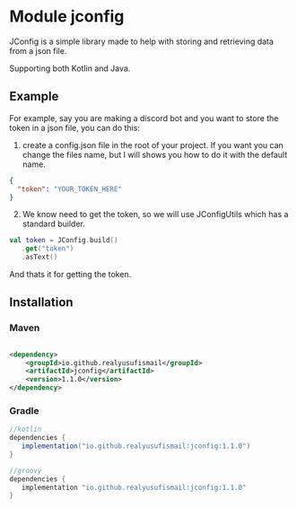# Module jconfig

JConfig is a simple library made to help with storing and retrieving data from a json file.

Supporting both Kotlin and Java.

## Example

For example, say you are making a discord bot and you want to store the token in a json file, you can do this:

1. create a config.json file in the root of your project. If you want you can change the files name, but I will shows
   you how to do it with the default name.

```json
{
  "token": "YOUR_TOKEN_HERE"
}
```

2. We know need to get the token, so we will use JConfigUtils which has a standard builder.

```kotlin
val token = JConfig.build()
   .get("token")
   .asText()
```

And thats it for getting the token.

## Installation

### Maven

```xml

<dependency>
    <groupId>io.github.realyusufismail</groupId>
    <artifactId>jconfig</artifactId>
    <version>1.1.0</version>
</dependency>
```

### Gradle

```groovy
//kotlin
dependencies {
   implementation("io.github.realyusufismail:jconfig:1.1.0")
}

//groovy
dependencies {
   implementation "io.github.realyusufismail:jconfig:1.1.0"
}
```